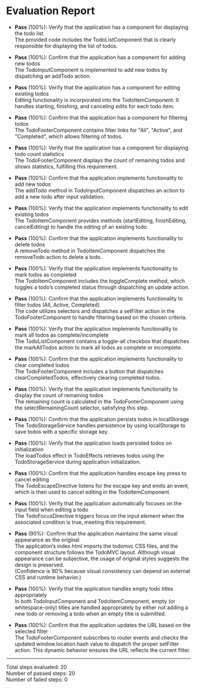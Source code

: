 # Evaluation Report

- **Pass** (100%): Verify that the application has a component for displaying the todo list  
  The provided code includes the TodoListComponent that is clearly responsible for displaying the list of todos.

- **Pass** (100%): Confirm that the application has a component for adding new todos  
  The TodoInputComponent is implemented to add new todos by dispatching an addTodo action.

- **Pass** (100%): Verify that the application has a component for editing existing todos  
  Editing functionality is incorporated into the TodoItemComponent. It handles starting, finishing, and canceling edits for each todo item.

- **Pass** (100%): Confirm that the application has a component for filtering todos  
  The TodoFooterComponent contains filter links for "All", "Active", and "Completed", which allows filtering of todos.

- **Pass** (100%): Verify that the application has a component for displaying todo count statistics  
  The TodoFooterComponent displays the count of remaining todos and shows statistics, fulfilling this requirement.

- **Pass** (100%): Confirm that the application implements functionality to add new todos  
  The addTodo method in TodoInputComponent dispatches an action to add a new todo after input validation.

- **Pass** (100%): Verify that the application implements functionality to edit existing todos  
  The TodoItemComponent provides methods (startEditing, finishEditing, cancelEditing) to handle the editing of an existing todo.

- **Pass** (100%): Confirm that the application implements functionality to delete todos  
  A removeTodo method in TodoItemComponent dispatches the removeTodo action to delete a todo.

- **Pass** (100%): Verify that the application implements functionality to mark todos as completed  
  The TodoItemComponent includes the toggleComplete method, which toggles a todo’s completed status through dispatching an update action.

- **Pass** (100%): Confirm that the application implements functionality to filter todos (All, Active, Completed)  
  The code utilizes selectors and dispatches a setFilter action in the TodoFooterComponent to handle filtering based on the chosen criteria.

- **Pass** (100%): Verify that the application implements functionality to mark all todos as complete/incomplete  
  The TodoListComponent contains a toggle-all checkbox that dispatches the markAllTodos action to mark all todos as complete or incomplete.

- **Pass** (100%): Confirm that the application implements functionality to clear completed todos  
  The TodoFooterComponent includes a button that dispatches clearCompletedTodos, effectively clearing completed todos.

- **Pass** (100%): Verify that the application implements functionality to display the count of remaining todos  
  The remaining count is calculated in the TodoFooterComponent using the selectRemainingCount selector, satisfying this step.

- **Pass** (100%): Confirm that the application persists todos in localStorage  
  The TodoStorageService handles persistence by using localStorage to save todos with a specific storage key.

- **Pass** (100%): Verify that the application loads persisted todos on initialization  
  The loadTodos effect in TodoEffects retrieves todos using the TodoStorageService during application initialization.

- **Pass** (100%): Confirm that the application handles escape key press to cancel editing  
  The TodoEscapeDirective listens for the escape key and emits an event, which is then used to cancel editing in the TodoItemComponent.

- **Pass** (100%): Verify that the application automatically focuses on the input field when editing a todo  
  The TodoFocusDirective triggers focus on the input element when the associated condition is true, meeting this requirement.

- **Pass** (90%): Confirm that the application maintains the same visual appearance as the original  
  The application’s index.html imports the todomvc CSS files, and the component structure follows the TodoMVC layout. Although visual appearance can be subjective, the usage of original styles suggests the design is preserved.  
  (Confidence is 90% because visual consistency can depend on external CSS and runtime behavior.)

- **Pass** (100%): Verify that the application handles empty todo titles appropriately  
  In both TodoInputComponent and TodoItemComponent, empty (or whitespace-only) titles are handled appropriately by either not adding a new todo or removing a todo when an empty title is submitted.

- **Pass** (100%): Confirm that the application updates the URL based on the selected filter  
  The TodoFooterComponent subscribes to router events and checks the updated window.location.hash value to dispatch the proper setFilter action. This dynamic behavior ensures the URL reflects the current filter.

---

Total steps evaluated: 20  
Number of passed steps: 20  
Number of failed steps: 0